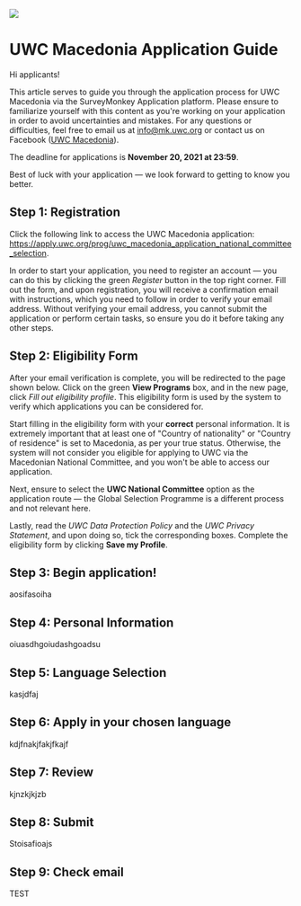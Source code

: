 ![](image.png)

# UWC Macedonia Application Guide



Hi applicants!



This article serves to guide you through the application process for UWC Macedonia via the SurveyMonkey Application platform. Please ensure to familiarize yourself with this content as you're working on your application in order to avoid uncertainties and mistakes. For any questions or difficulties, feel free to email us at info@mk.uwc.org or contact us on Facebook ([UWC Macedonia](https://www.facebook.com/uwcmacedonia/)).

The deadline for applications is **November 20, 2021 at 23:59**. 

Best of luck with your application &mdash; we look forward to getting to know you better.



## Step 1: Registration

Click the following link to access the UWC Macedonia application: https://apply.uwc.org/prog/uwc_macedonia_application_national_committee_selection. 

In order to start your application, you need to register an account &mdash; you can do this by clicking the green *Register* button in the top right corner. Fill out the form, and upon registration, you will receive a confirmation email with instructions, which you need to follow in order to verify your email address. Without verifying your email address, you cannot submit the application or perform certain tasks, so ensure you do it before taking any other steps.

## Step 2: Eligibility Form

After your email verification is complete, you will be redirected to the page shown below. Click on the green **View Programs** box, and in the new page, click *Fill out eligibility profile*. This eligibility form is used by the system to verify which applications you can be considered for.

Start filling in the eligibility form with your **correct** personal information. It is extremely important that at least one of "Country of nationality" or "Country of residence" is set to Macedonia, as per your true status. Otherwise, the system will not consider you eligible for applying to UWC via the Macedonian National Committee, and you won't be able to access our application.

Next, ensure to select the **UWC National Committee** option as the application route &mdash; the Global Selection Programme is a different process and not relevant here.

Lastly, read the *UWC Data Protection Policy* and the *UWC Privacy Statement*, and upon doing so, tick the corresponding boxes. Complete the eligibility form by clicking **Save my Profile**.

## Step 3: Begin application!

aosifasoiha

## Step 4: Personal Information

oiuasdhgoiudashgoadsu

## Step 5: Language Selection

kasjdfaj

## Step 6: Apply in your chosen language

kdjfnakjfakjfkajf

## Step 7: Review

kjnzkjkjzb

## Step 8: Submit

Stoisafioajs

## Step 9: Check email



TEST

